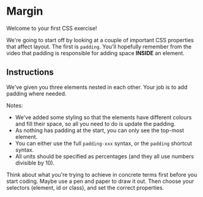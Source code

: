 # Margin

Welcome to your first CSS exercise!

We're going to start off by looking at a couple of important CSS properties that affect layout.
The first is `padding`.
You'll hopefully remember from the video that padding is responsible for adding space **INSIDE** an element.

## Instructions

We've given you three elements nested in each other.
Your job is to add padding where needed.

Notes:

- We've added some styling so that the elements have different colours and fill their space, so all you need to do is update the padding.
- As nothing has padding at the start, you can only see the top-most element.
- You can either use the full `padding-xxx` syntax, or the `padding` shortcut syntax.
- All units should be specified as percentages (and they all use numbers divisible by 10).

Think about what you're trying to achieve in concrete terms first before you start coding. Maybe use a pen and paper to draw it out.
Then choose your selectors (element, id or class), and set the correct properties.
